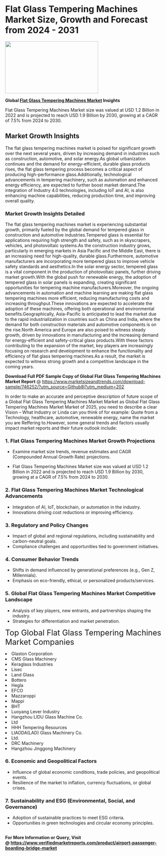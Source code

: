 <H1>Flat Glass Tempering Machines Market Size, Growth and Forecast from 2024 - 2031</H1><img class="aligncenter size-medium wp-image-584254" src="https://thirdeyenews.in/wp-content/uploads/2024/09/Global-Market-Research-300x168.jpeg" alt="" width="300" height="168" /><p><strong>Global&nbsp;<a href="https://www.marketsizeandtrends.com/download-sample/746252/?utm_source=Github8j?utm_medium=202">Flat Glass Tempering Machines Market</a> Insights</strong></p><p>Flat Glass Tempering Machines Market size was valued at USD 1.2 Billion in 2022 and is projected to reach USD 1.9 Billion by 2030, growing at a CAGR of 7.5% from 2024 to 2030.</p><p><h2>Market Growth Insights</h2> The flat glass tempering machines market is poised for significant growth over the next several years, driven by increasing demand in industries such as construction, automotive, and solar energy.As global urbanization continues and the demand for energy-efficient, durable glass products rises, the flat glass tempering process becomes a critical aspect of producing high-performance glass.Additionally, technological advancements in tempering machinery, such as automation and enhanced energy efficiency, are expected to further boost market demand.The integration of Industry 4.0 technologies, including IoT and AI, is also enhancing machine capabilities, reducing production time, and improving overall quality. <h3>Market Growth Insights Detailed</h3> The flat glass tempering machines market is experiencing substantial growth, primarily fueled by the global demand for tempered glass in construction and automotive industries.Tempered glass is essential for applications requiring high strength and safety, such as in skyscrapers, vehicles, and photovoltaic systems.As the construction industry grows, particularly in emerging markets in Asia Pacific and the Middle East, there is an increasing need for high-quality, durable glass.Furthermore, automotive manufacturers are incorporating more tempered glass to improve vehicle safety standards and aesthetics.In the solar energy sector, tempered glass is a vital component in the production of photovoltaic panels, further driving market growth.With the global push for renewable energy, the adoption of tempered glass in solar panels is expanding, creating significant opportunities for tempering machine manufacturers.Moreover, the ongoing advancements in automation and machine learning are making flat glass tempering machines more efficient, reducing manufacturing costs and increasing throughput.These innovations are expected to accelerate the adoption of these machines, offering both operational and environmental benefits.Geographically, Asia-Pacific is anticipated to lead the market due to the rapid industrialization in countries such as China and India, where the demand for both construction materials and automotive components is on the rise.North America and Europe are also poised to witness steady growth, driven by innovations in manufacturing and the increasing demand for energy-efficient and safety-critical glass products.With these factors contributing to the expansion of the market, key players are increasingly focusing on research and development to enhance the functionality and efficiency of flat glass tempering machines.As a result, the market is expected to witness strong growth and a competitive landscape in the coming years.</p><p><span class=""><strong>Download Full PDF Sample Copy of Global Flat Glass Tempering Machines Market Report</strong> @ <a href="https://www.marketsizeandtrends.com/download-sample/746252/?utm_source=Github8j?utm_medium=202" target="_blank">https://www.marketsizeandtrends.com/download-sample/746252/?utm_source=Github8j?utm_medium=202</a></span></p><p>In order to make an accurate and perceptive description of future scope of a Global&nbsp;Flat Glass Tempering Machines Market Market as Global&nbsp;Flat Glass Tempering Machines Market Market of 2025, you need to describe a clear Vision &ndash; What Industry or Linda can you think of for example: Quote from a Technology, healthcare, automotive, renewable energy, name the market you are Reffering to.However, some general trends and factors usually impact market reports and their future outlook include:</p><h3>1.&nbsp;<strong>Flat Glass Tempering Machines Market Growth Projections</strong></h3><ul><li>Examine market size trends, revenue estimates and CAGR (Compounded Annual Growth Rate) projections.</li><li><p>Flat Glass Tempering Machines Market size was valued at USD 1.2 Billion in 2022 and is projected to reach USD 1.9 Billion by 2030, growing at a CAGR of 7.5% from 2024 to 2030.</p></li></ul><h3>2.&nbsp;<strong>Flat Glass Tempering Machines Market Technological Advancements</strong></h3><ul><li>Integration of AI, IoT, blockchain, or automation in the industry.</li><li>Innovations driving cost reductions or improving efficiency.</li></ul><h3>3.&nbsp;<strong>Regulatory and Policy Changes</strong></h3><ul><li>Impact of global and regional regulations, including sustainability and carbon-neutral goals.</li><li>Compliance challenges and opportunities tied to government initiatives.</li></ul><h3>4.&nbsp;<strong>Consumer Behavior Trends</strong></h3><ul><li>Shifts in demand influenced by generational preferences (e.g., Gen Z, Millennials).</li><li>Emphasis on eco-friendly, ethical, or personalized products/services.</li></ul><h3>5.&nbsp;<strong>Global Flat Glass Tempering Machines Market Competitive Landscape</strong></h3><ul><li>Analysis of key players, new entrants, and partnerships shaping the industry.</li><li>Strategies for differentiation and market penetration.</li></ul><p data-pm-slice="1 1 []"><span style="color: inherit; font-family: inherit; font-size: 25px;">Top Global Flat Glass Tempering Machines Market Companies</span></p><div class="" data-test-id=""><p><li>Glaston Corporation</li><li> CMS Glass Machinery</li><li> Keraglass Industries</li><li> Lisec</li><li> Land Glass</li><li> Bottero</li><li> Hegla</li><li> EFCO</li><li> Mazzaroppi</li><li> Mappi</li><li> BHT</li><li> Luoyang Lever Industry</li><li> Hangzhou LIDU Glass Machine Co.</li><li> Ltd</li><li> HHH Tempering Resources</li><li> LIAODA(LAD) Glass Machinery Co.</li><li>Ltd.</li><li> DRC Machinery</li><li> Hangzhou Jinggong Machinery</li></p></div><h3>6.&nbsp;<strong>Economic and Geopolitical Factors</strong></h3><ul><li>Influence of global economic conditions, trade policies, and geopolitical events.</li><li>Resilience of the market to inflation, currency fluctuations, or global crises.</li></ul><h3>7.&nbsp;<strong>Sustainability and ESG (Environmental, Social, and Governance)</strong></h3><ul><li>Adoption of sustainable practices to meet ESG criteria.</li><li>Opportunities in green technologies and circular economy principles.</li></ul><h2><strong style="font-size: 14px;">For More Information or Query, Visit @&nbsp;</strong><a style="background-color: #ffffff; font-size: 14px;" href="https://www.marketsizeandtrends.com/report/flat-glass-tempering-machines-market/" target="_blank">https://www.verifiedmarketreports.com/product/airport-passenger-boarding-bridge-market</a></h2>